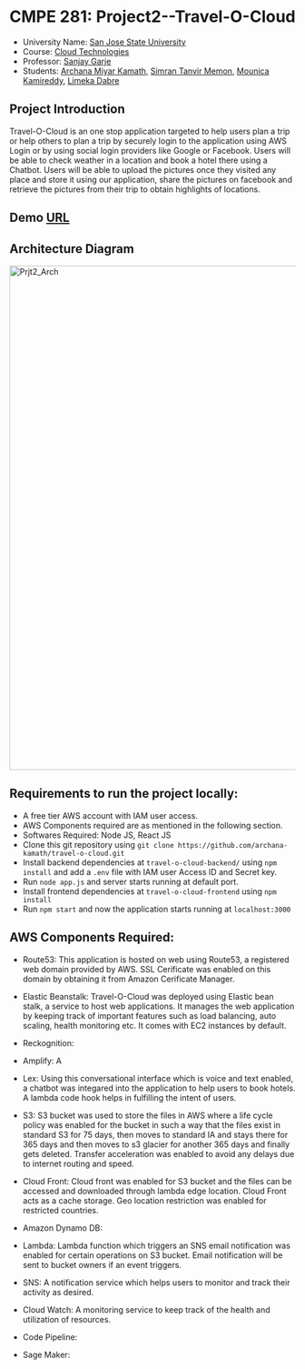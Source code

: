 # CMPE 281: Project2--Travel-O-Cloud

* University Name: [San Jose State University](http://www.sjsu.edu/)
* Course: [Cloud Technologies](https://catalog.sjsu.edu/preview_course_nopop.php?catoid=12&coid=58375)
* Professor: [Sanjay Garje](https://www.linkedin.com/in/sanjaygarje/)
* Students: [Archana Miyar Kamath](https://www.linkedin.com/in/archana-kamath-018/), [Simran Tanvir Memon](https://www.linkedin.com/in/simran-m-a872a91a1/), [Mounica Kamireddy](https://www.linkedin.com/in/mounica-kamireddy/), [Limeka Dabre](https://www.linkedin.com/in/limekadabre/)

## Project Introduction

Travel-O-Cloud is an one stop application targeted to help users plan a trip or help others to plan a trip by securely login to the application using AWS Login or by using social login providers like Google or Facebook. Users will be able to check weather in a location and book a hotel there using a Chatbot. Users will be able to upload the pictures once they visited any place and store it using our application, share the pictures on facebook and retrieve the pictures from their trip to obtain highlights of locations.

## Demo [URL](https://travelocloud.com/)

## Architecture Diagram

<img width="887" alt="Prjt2_Arch" src="https://user-images.githubusercontent.com/27188674/143139304-d725b428-bf7d-4d88-93dd-cf6b916049a3.png">

## Requirements to run the project locally:

* A free tier AWS account with IAM user access.
* AWS Components required are as mentioned in the following section.
* Softwares Required: Node JS, React JS
* Clone this git repository using ```git clone https://github.com/archana-kamath/travel-o-cloud.git```
* Install backend dependencies at ```travel-o-cloud-backend/``` using ```npm install``` and add a ```.env``` file with IAM user Access ID and Secret key.
* Run ```node app.js``` and server starts running at default port.
* Install frontend dependencies at ```travel-o-cloud-frontend``` using ```npm install```
* Run ```npm start``` and now the application starts running at ```localhost:3000```

## AWS Components Required:

* Route53: This application is hosted on web using Route53, a registered web domain provided by AWS. SSL Cerificate was enabled on this domain by obtaining it from Amazon Cerificate Manager.

* Elastic Beanstalk: Travel-O-Cloud was deployed using Elastic bean stalk, a service to host web applications. It manages the web application by keeping track of important features such as load balancing, auto scaling, health monitoring etc. It comes with EC2 instances by default.

* Reckognition: 

* Amplify: A

* Lex: Using this conversational interface which is voice and text enabled, a chatbot was integared into the application to help users to book hotels. A lambda code hook helps in fulfilling the intent of users.

* S3: S3 bucket was used to store the files in AWS where a life cycle policy was enabled for the bucket in such a way that the files exist in standard S3 for 75 days, then moves to standard IA and stays there for 365 days and then moves to s3 glacier for another 365 days and finally gets deleted. Transfer acceleration was enabled to avoid any delays due to internet routing and speed.

* Cloud Front: Cloud front was enabled for S3 bucket and the files can be accessed and downloaded through lambda edge location. Cloud Front acts as a cache storage. Geo location restriction was enabled for restricted countries.

* Amazon Dynamo DB: 

* Lambda: Lambda function which triggers an SNS email notification was enabled for certain operations on S3 bucket. Email notification will be sent to bucket owners if an event triggers.

* SNS: A notification service which helps users to monitor and track their activity as desired.

* Cloud Watch: A monitoring service to keep track of the health and utilization of resources.

* Code Pipeline: 

* Sage Maker: 



